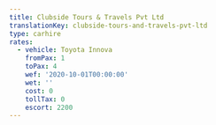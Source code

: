 ```yaml
---
title: Clubside Tours & Travels Pvt Ltd
translationKey: clubside-tours-and-travels-pvt-ltd
type: carhire
rates:
  - vehicle: Toyota Innova
    fromPax: 1
    toPax: 4
    wef: '2020-10-01T00:00:00'
    wet: ''
    cost: 0
    tollTax: 0
    escort: 2200
---
```





